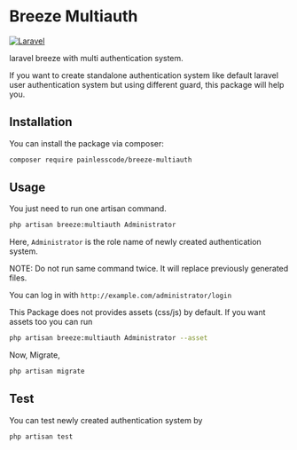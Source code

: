 # Breeze Multiauth

[![Laravel](https://github.com/painlesscode/breeze-multiauth/workflows/Laravel/badge.svg)](https://github.com/painlesscode/breeze-multiauth/actions?query=workflow%3ALaravel)

laravel breeze with multi authentication system.

If you want to create standalone authentication system like default laravel user authentication system but using different guard, this package will help you.

## Installation
You can install the package via composer:
``` bash
composer require painlesscode/breeze-multiauth
```
 
## Usage

You just need to run one artisan command.
```sh
php artisan breeze:multiauth Administrator
```
Here, `Administrator` is the role name of newly created authentication system.

NOTE: Do not run same command twice. It will replace previously generated files.

You can log in with `http://example.com/administrator/login`

This Package does not provides assets (css/js) by default.
If you want assets too you can run
```sh
php artisan breeze:multiauth Administrator --asset
```

Now, Migrate,

```sh
php artisan migrate
```

## Test
You can test newly created authentication system by
```sh
php artisan test
```
